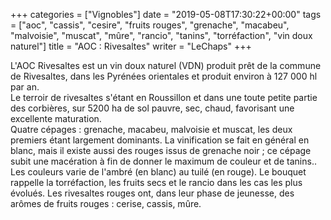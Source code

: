 +++
categories = ["Vignobles"]
date = "2019-05-08T17:30:22+00:00"
tags = ["aoc", "cassis", "cesire", "fruits rouges", "grenache", "macabeu", "malvoisie", "muscat", "mûre", "rancio", "tanins", "torréfaction", "vin doux naturel"] 
title = "AOC : Rivesaltes"
writer = "LeChaps"
+++

L'AOC Rivesaltes est un vin doux naturel (VDN) produit prêt de la commune de Rivesaltes, dans les Pyrénées orientales et produit environ à 127 000 hl par an.  
Le terroir de rivesaltes s'étant en Roussillon et dans une toute petite partie des corbières, sur 5200 ha de sol pauvre, sec, chaud, favorisant une excellente maturation.  
Quatre cépages : grenache, macabeu, malvoisie et muscat, les deux premiers étant largement dominants. La vinification se fait en général en blanc, mais il existe aussi des rouges issus de grenache noir ; ce cépage subit une macération à fin de donner le maximum de couleur et de tanins..  
Les couleurs varie de l'ambré (en blanc) au tuilé (en rouge). Le bouquet rappelle la torréfaction, les fruits secs et le rancio dans les cas les plus évolués. Les rivesaltes rouges ont, dans leur phase de jeunesse, des arômes de fruits rouges : cerise, cassis, mûre.
